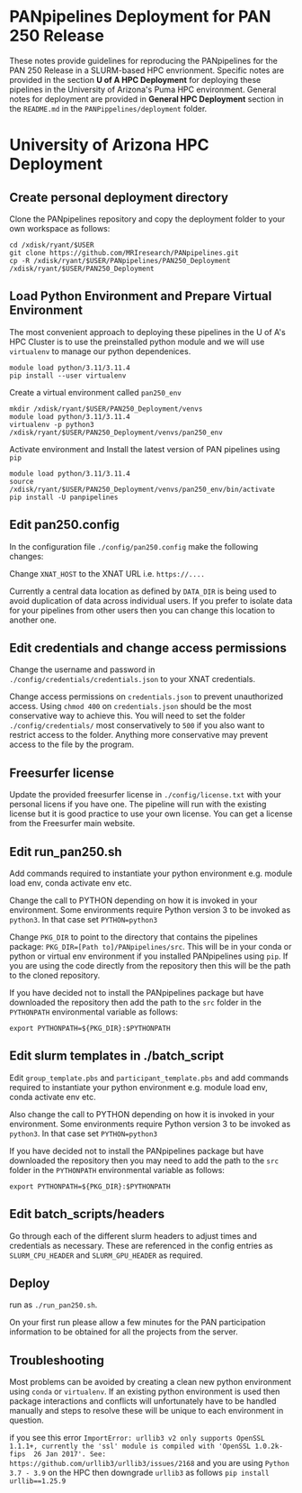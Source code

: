 # PANpipelines Deployment for PAN 250 Release
These notes provide guidelines for reproducing the PANpipelines for the PAN 250 Release in a SLURM-based HPC envrionment. Specific notes are provided in the section **U of A HPC Deployment** for deploying these pipelines in the University of Arizona's Puma HPC environment. General notes for deployment are provided in **General HPC Deployment** section in the `README.md` in the `PANPippelines/deployment` folder.

# University of Arizona HPC Deployment

## Create personal deployment directory
Clone the PANpipelines repository and copy the deployment folder to your own workspace as follows:
```
cd /xdisk/ryant/$USER
git clone https://github.com/MRIresearch/PANpipelines.git
cp -R /xdisk/ryant/$USER/PANpipelines/PAN250_Deployment /xdisk/ryant/$USER/PAN250_Deployment
```

## Load Python Environment and Prepare Virtual Environment
The most convenient approach to deploying these pipelines in the U of A's HPC Cluster is to use the preinstalled python module and we will use `virtualenv` to manage our python dependenices.


```
module load python/3.11/3.11.4
pip install --user virtualenv
```

Create a virtual environment called `pan250_env`

```
mkdir /xdisk/ryant/$USER/PAN250_Deployment/venvs
module load python/3.11/3.11.4
virtualenv -p python3 /xdisk/ryant/$USER/PAN250_Deployment/venvs/pan250_env
```

Activate environment and Install the latest version of PAN pipelines using `pip`
```
module load python/3.11/3.11.4
source /xdisk/ryant/$USER/PAN250_Deployment/venvs/pan250_env/bin/activate
pip install -U panpipelines
```

## Edit pan250.config

In the configuration file `./config/pan250.config` make the following changes:

Change `XNAT_HOST` to the XNAT URL i.e. `https://....`

Currently a central data location as defined by `DATA_DIR` is being used to avoid duplication of data across individual users. If you prefer to isolate data for your pipelines from other users then you can change this location to another one.

## Edit  credentials and change access permissions
Change the username and password in `./config/credentials/credentials.json` to your XNAT credentials.

Change access permissions on `credentials.json` to prevent unauthorized access. Using `chmod 400` on `credentials.json` should be the most conservative way to achieve this. You will need to set the folder `./config/credentials/` most conservatively to `500` if you also want to restrict access to the folder. Anything more conservative may prevent access to the file by the program.

## Freesurfer license
Update the provided freesurfer license in `./config/license.txt` with your personal licens if you have one. The pipeline will run with the existing license but it is good practice to use your own license. You can get a license from the Freesurfer main website.

## Edit run_pan250.sh
Add commands required to instantiate your python environment e.g. module load env, conda activate env etc.

Change the call to PYTHON depending on how it is invoked in your environment. Some environments require Python version 3 to be invoked as `python3`. In that case set `PYTHON=python3`

Change `PKG_DIR` to point to the directory that contains the pipelines package:
`PKG_DIR=[Path to]/PANpipelines/src`. This will be in your conda or python or virtual env environment if you installed PANpipelines using `pip`. If you are using the code directly from the repository then this will be the path to the cloned repository.

If you have decided not to install the PANpipelines package but have downloaded the repository then add the path to the `src` folder in the `PYTHONPATH` environmental variable as follows:
```
export PYTHONPATH=${PKG_DIR}:$PYTHONPATH
```

## Edit  slurm templates in ./batch_script
Edit `group_template.pbs` and `participant_template.pbs` and add commands required to instantiate your python environment e.g. module load env, conda activate env etc.

Also change the call to PYTHON depending on how it is invoked in your environment. Some environments require Python version 3 to be invoked as `python3`. In that case set `PYTHON=python3`

If you have decided not to install the PANpipelines package but have downloaded the repository then you may need to add the path to the `src` folder in the `PYTHONPATH` environmental variable as follows:
```
export PYTHONPATH=${PKG_DIR}:$PYTHONPATH
```

## Edit  batch_scripts/headers
Go through each of the different slurm headers to adjust times and credentials as necessary. These are referenced in the config entries as `SLURM_CPU_HEADER` and `SLURM_GPU_HEADER` as required.

##  Deploy
run as `./run_pan250.sh`.

On your first run please allow a few minutes for the PAN participation information to be obtained for all the projects from the server.


## Troubleshooting
Most problems can be avoided by creating a clean new python environment using `conda` or `virtualenv`. If an existing python environment is used then package interactions and conflicts will unfortunately have to be handled manually and steps to resolve these will be unique to each environment in question.

if you see this error `ImportError: urllib3 v2 only supports OpenSSL 1.1.1+, currently the 'ssl' module is compiled with 'OpenSSL 1.0.2k-fips  26 Jan 2017'. See: https://github.com/urllib3/urllib3/issues/2168` and you are using `Python 3.7 - 3.9` on the HPC then downgrade `urllib3` as follows `pip install urllib==1.25.9` 
